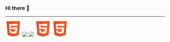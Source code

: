 ### Hi there 👋
___
<div>
<img height="50px" src="https://github.com/devicons/devicon/blob/master/icons/html5/html5-original.svg">
<img height="50px" src="[https://github.com/devicons/devicon/blob/master/icons/html5/html5-original.svg](https://github.com/devicons/devicon/blob/master/icons/css3/css3-original.svg)">
<img height="50px" src="[https://github.com/devicons/devicon/blob/master/icons/html5/html5-original.svg](https://sass-lang.com/assets/img/styleguide/seal-color-aef0354c.png)">
<img height="50px" src="https://github.com/devicons/devicon/blob/master/icons/html5/html5-original.svg">
<img height="50px" src="https://github.com/devicons/devicon/blob/master/icons/html5/html5-original.svg">
</div>
<!--
**chudickgumanoid/chudickgumanoid** is a ✨ _special_ ✨ repository because its `README.md` (this file) appears on your GitHub profile.

Here are some ideas to get you started:

- 🔭 I’m currently working on ...
- 🌱 I’m currently learning ...
- 👯 I’m looking to collaborate on ...
- 🤔 I’m looking for help with ...
- 💬 Ask me about ...
- 📫 How to reach me: ...
- 😄 Pronouns: ...
- ⚡ Fun fact: ...
-->

